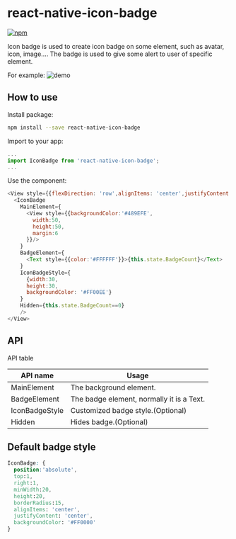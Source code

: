 # react-native-icon-badge

[![npm](https://img.shields.io/npm/v/react-native-icon-badge.svg?style=flat-square)](https://www.npmjs.com/package/react-native-icon-badge)

Icon badge is used to create icon badge on some element, such as avatar, icon, image.... The badge is used to give some alert to user of specific element.

For example:
![demo](demo.png)


## How to use
Install package:
```bash
npm install --save react-native-icon-badge
```

Import to your app:
```javascript
...
import IconBadge from 'react-native-icon-badge';
...
```

Use the component:
```javascript
<View style={{flexDirection: 'row',alignItems: 'center',justifyContent: 'center',}}>
  <IconBadge
    MainElement={
      <View style={{backgroundColor:'#489EFE',
        width:50,
        height:50,
        margin:6
      }}/>
    }
    BadgeElement={
      <Text style={{color:'#FFFFFF'}}>{this.state.BadgeCount}</Text>
    }
    IconBadgeStyle={
      {width:30,
      height:30,
      backgroundColor: '#FF00EE'}
    }
    Hidden={this.state.BadgeCount==0}
    />
</View>
```

## API

API table

API name       | Usage
---------------|----------------------------------------
MainElement    | The background element.
BadgeElement   | The badge element, normally it is a Text.
IconBadgeStyle | Customized badge style.(Optional)
Hidden         | Hides badge.(Optional)


## Default badge style
```css
IconBadge: {
  position:'absolute',
  top:1,
  right:1,
  minWidth:20,
  height:20,
  borderRadius:15,
  alignItems: 'center',
  justifyContent: 'center',
  backgroundColor: '#FF0000'
}
```
